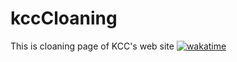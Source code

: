 # kccCloaning
This is cloaning page of KCC's web site
[![wakatime](https://wakatime.com/badge/user/edfb174f-997d-4b7d-adce-a0da65b85634/project/d7a687ec-7485-4d71-a9e6-b15819a40509.svg)](https://wakatime.com/badge/user/edfb174f-997d-4b7d-adce-a0da65b85634/project/d7a687ec-7485-4d71-a9e6-b15819a40509)

